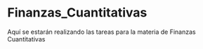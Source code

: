 # Finanzas_Cuantitativas
Aquí se estarán realizando las tareas para la materia de Finanzas Cuantitativas
